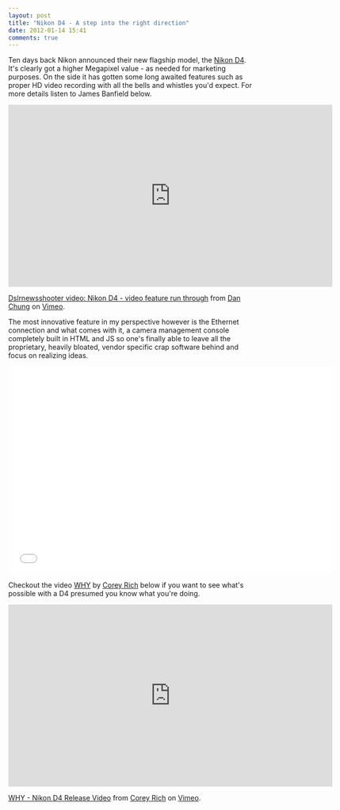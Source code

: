 ```yaml
---
layout: post
title: "Nikon D4 - A step into the right direction"
date: 2012-01-14 15:41
comments: true
---
```

Ten days back Nikon announced their new flagship model, the [Nikon D4](http://en.wikipedia.org/wiki/Nikon_D4). It's clearly got a higher Megapixel value - as needed for marketing purposes. On the side it has gotten some long awaited features such as proper HD video recording with all the bells and whistles you'd expect. For more details listen to James Banfield below.

<iframe src="http://player.vimeo.com/video/34720376?title=0&amp;byline=0&amp;portrait=0&amp;color=59a5d1" width="654" height="368" frameborder="0" webkitAllowFullScreen mozallowfullscreen allowFullScreen></iframe><p><a href="http://vimeo.com/34720376">Dslrnewsshooter video: Nikon D4 - video feature run through</a> from <a href="http://vimeo.com/danchung">Dan Chung</a> on <a href="http://vimeo.com">Vimeo</a>.</p>

The most innovative feature in my perspective however is the Ethernet connection and what comes with it, a camera management console completely built in HTML and JS so one's finally able to leave all the proprietary, heavily bloated, vendor specific crap software behind and focus on realizing ideas.

<iframe id="viddler-be28aab5" src="//www.viddler.com/embed/be28aab5/?f=1&offset=0&autoplay=0&disablebranding=0" width="654" height="419" frameborder="0"></iframe>

Checkout the video [WHY](http://vimeo.com/34666308) by [Corey Rich](http://www.coreyrich.com/) below if you want to see what's possible with a D4 presumed you know what you're doing.

<iframe src="http://player.vimeo.com/video/34666308" width="654" height="368" frameborder="0" webkitAllowFullScreen mozallowfullscreen allowFullScreen></iframe><p><a href="http://vimeo.com/34666308">WHY - Nikon D4 Release Video</a> from <a href="http://vimeo.com/coreyrich">Corey Rich</a> on <a href="http://vimeo.com">Vimeo</a>.</p>
